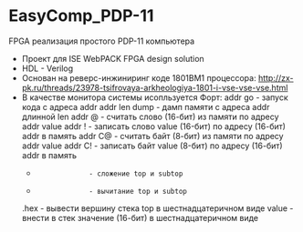 # EasyComp_PDP-11
FPGA реализация простого PDP-11 компьютера 
* Проект для ISE WebPACK FPGA design solution
* HDL - Verilog
* Основан на реверс-инжиниринг коде 1801ВМ1 процессора: 
http://zx-pk.ru/threads/23978-tsifrovaya-arkheologiya-1801-i-vse-vse-vse.html
* В качестве монитора системы исопльзуется Форт:
   addr go            - запуск кода с адреса addr
   addr len dump      - дамп памяти с адреса addr длинной len
   addr @             - считать слово (16-бит) из памяти по адресу addr
   value addr !       - записать слово value (16-бит) по адресу (16-бит) addr в память
   addr С@            - считать байт (8-бит) из памяти по адресу addr
   value addr С!      - записать байт value (8-бит) по адресу (16-бит) addr в память
   +                  - сложение top и subtop
   -                  - вычитание top и subtop
   .hex               - вывести вершину стека top в шестнадцатеричном виде
   value              - внести в стек значение (16-бит) в шестнадцатеричном виде


